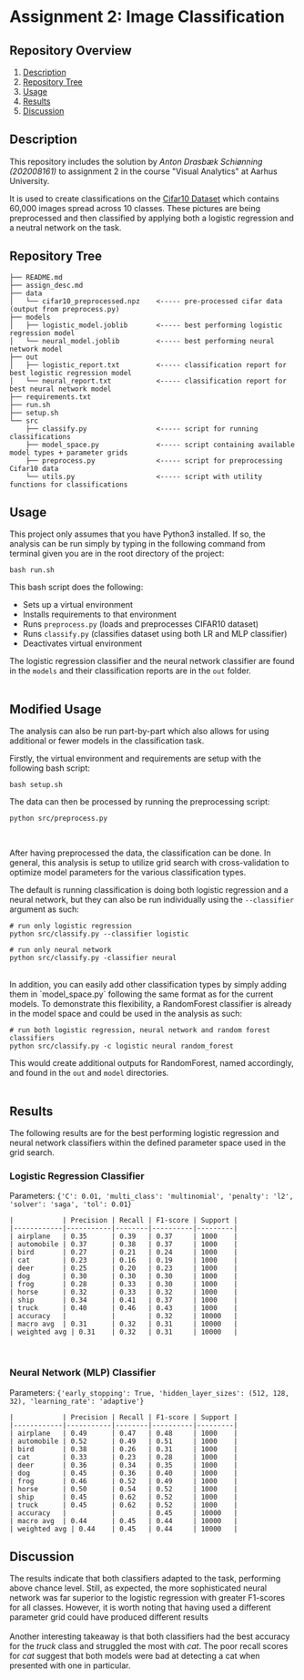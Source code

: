 # Assignment 2: Image Classification

## Repository Overview
1. [Description](#description)
2. [Repository Tree](#tree)
3. [Usage](#usage)
4. [Results](#results)
5. [Discussion](#discussion)


## Description <a name="description"></a>
This repository includes the solution by *Anton Drasbæk Schiønning (202008161)* to assignment 2 in the course "Visual Analytics" at Aarhus University.

It is used to create classifications on the [Cifar10 Dataset](https://www.cs.toronto.edu/~kriz/cifar.html) which contains 60,000 images spread across 10 classes. These pictures are being preprocessed and then classified by applying both a logistic regression and a neutral network on the task.

## Repository Tree <a name="tree"></a>

```
├── README.md                  
├── assign_desc.md              
├── data
│   └── cifar10_preprocessed.npz    <----- pre-processed cifar data (output from preprocess.py)
├── models
│   ├── logistic_model.joblib       <----- best performing logistic regression model
│   └── neural_model.joblib         <----- best performing neural network model        
├── out
│   ├── logistic_report.txt         <----- classification report for best logistic regression model    
│   └── neural_report.txt           <----- classification report for best neural network model
├── requirements.txt            
├── run.sh
├── setup.sh
└── src
    ├── classify.py                 <----- script for running classifications
    ├── model_space.py              <----- script containing available model types + parameter grids
    ├── preprocess.py               <----- script for preprocessing Cifar10 data
    └── utils.py                    <----- script with utility functions for classifications
```


## Usage <a name="usage"></a>
This project only assumes that you have Python3 installed. If so, the analysis can be run simply by typing in the following command from terminal given you are in the root directory of the project:
```
bash run.sh
```
This bash script does the following:
* Sets up a virtual environment
* Installs requirements to that environment
* Runs `preprocess.py` (loads and preprocesses CIFAR10 dataset)
* Runs `classify.py` (classifies dataset using both LR and MLP classifier)
* Deactivates virtual environment

The logistic regression classifier and the neural network classifier are found in the `models` and their classification reports are in the `out` folder.
</br></br>

## Modified Usage
The analysis can also be run part-by-part which also allows for using additional or fewer models in the classification task. <br>

Firstly, the virtual environment and requirements are setup with the following bash script:
```
bash setup.sh
```

The data can then be processed by running the preprocessing script:
```
python src/preprocess.py
```
<br>

After having preprocessed the data, the classification can be done. In general, this analysis is setup to utilize grid search with cross-validation to optimize model parameters for the various classification types. <br>

The default is running classification is doing both logistic regression and a neural network, but they can also be run individually using the `--classifier` argument as such:
```
# run only logistic regression
python src/classify.py --classifier logistic

# run only neural network
python src/classify.py -classifier neural
```
<br>
In addition, you can easily add other classification types by simply adding them in `model_space.py` following the same format as for the current models. To demonstrate this flexibility, a RandomForest classifier is already in the model space and could be used in the analysis as such:

```
# run both logistic regression, neural network and random forest classifiers
python src/classify.py -c logistic neural random_forest
```

This would create additional outputs for RandomForest, named accordingly, and found in the `out` and `model` directories.
</br></br>

## Results <a name="results"></a>
The following results are for the best performing logistic regression and neural network classifiers within the defined parameter space used in the grid search.

### Logistic Regression Classifier
Parameters: `{'C': 0.01, 'multi_class': 'multinomial', 'penalty': 'l2', 'solver': 'saga', 'tol': 0.01}`
```
|            | Precision | Recall | F1-score | Support |
|------------|-----------|--------|----------|---------|
| airplane   | 0.35      | 0.39   | 0.37     | 1000    |
| automobile | 0.37      | 0.38   | 0.37     | 1000    |
| bird       | 0.27      | 0.21   | 0.24     | 1000    |
| cat        | 0.23      | 0.16   | 0.19     | 1000    |
| deer       | 0.25      | 0.20   | 0.23     | 1000    |
| dog        | 0.30      | 0.30   | 0.30     | 1000    |
| frog       | 0.28      | 0.33   | 0.30     | 1000    |
| horse      | 0.32      | 0.33   | 0.32     | 1000    |
| ship       | 0.34      | 0.41   | 0.37     | 1000    |
| truck      | 0.40      | 0.46   | 0.43     | 1000    |
| accuracy   |           |        | 0.32     | 10000   |
| macro avg  | 0.31      | 0.32   | 0.31     | 10000   |
| weighted avg | 0.31    | 0.32   | 0.31     | 10000   |
```
<br>

### Neural Network (MLP) Classifier
Parameters: `{'early_stopping': True, 'hidden_layer_sizes': (512, 128, 32), 'learning_rate': 'adaptive'}`
```
|            | Precision | Recall | F1-score | Support |
|------------|-----------|--------|----------|---------|
| airplane   | 0.49      | 0.47   | 0.48     | 1000    |
| automobile | 0.52      | 0.49   | 0.51     | 1000    |
| bird       | 0.38      | 0.26   | 0.31     | 1000    |
| cat        | 0.33      | 0.23   | 0.28     | 1000    |
| deer       | 0.36      | 0.34   | 0.35     | 1000    |
| dog        | 0.45      | 0.36   | 0.40     | 1000    |
| frog       | 0.46      | 0.52   | 0.49     | 1000    |
| horse      | 0.50      | 0.54   | 0.52     | 1000    |
| ship       | 0.45      | 0.62   | 0.52     | 1000    |
| truck      | 0.45      | 0.62   | 0.52     | 1000    |
| accuracy   |           |        | 0.45     | 10000   |
| macro avg  | 0.44      | 0.45   | 0.44     | 10000   |
| weighted avg | 0.44    | 0.45   | 0.44     | 10000   |
```
## Discussion <a name="discussion"></a>
The results indicate that both classifiers adapted to the task, performing above chance level. Still, as expected, the more sophisticated neural network was far superior to the logistic regression with greater F1-scores for all classes. However, it is worth noting that having used a different parameter grid could have produced different results
</br></br>
Another interesting takeaway is that both classifiers had the best accuracy for the *truck* class and struggled the most with *cat*. The poor recall scores for *cat* suggest that both models were bad at detecting a cat when presented with one in particular.
